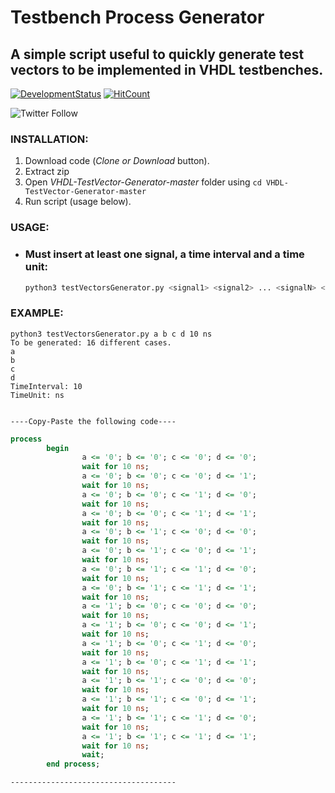 # Testbench Process Generator

## A simple script useful to quickly generate test vectors to be implemented in VHDL testbenches.

[![DevelopmentStatus](https://img.shields.io/badge/Development-Stopped-red.svg)](https://img.shields.io/badge/Development-Stopped-red.svg)
[![HitCount](http://hits.dwyl.io/Mrcuve0/VHDL-TestVector-Generator.svg)](http://hits.dwyl.io/Mrcuve0/VHDL-TestVector-Generator)

![Twitter Follow](https://img.shields.io/twitter/follow/Mrcuve0?label=Follow%20Me%21%20%40Mrcuve0&style=social)

### INSTALLATION:

1. Download code (*Clone or Download* button).
2. Extract zip
3. Open *VHDL-TestVector-Generator-master* folder using ```cd VHDL-TestVector-Generator-master```
4. Run script (usage below).

### USAGE:
* ### Must insert at least one signal, a time interval and a time unit:

    ```bash
    python3 testVectorsGenerator.py <signal1> <signal2> ... <signalN> <Time_Interval> <Time_Unit>
    ```

### EXAMPLE:

```
python3 testVectorsGenerator.py a b c d 10 ns
To be generated: 16 different cases.
a
b
c
d
TimeInterval: 10
TimeUnit: ns


----Copy-Paste the following code----
```
```VHDL
process
        begin
                a <= '0'; b <= '0'; c <= '0'; d <= '0'; 
                wait for 10 ns;
                a <= '0'; b <= '0'; c <= '0'; d <= '1'; 
                wait for 10 ns;
                a <= '0'; b <= '0'; c <= '1'; d <= '0'; 
                wait for 10 ns;
                a <= '0'; b <= '0'; c <= '1'; d <= '1'; 
                wait for 10 ns;
                a <= '0'; b <= '1'; c <= '0'; d <= '0'; 
                wait for 10 ns;
                a <= '0'; b <= '1'; c <= '0'; d <= '1'; 
                wait for 10 ns;
                a <= '0'; b <= '1'; c <= '1'; d <= '0'; 
                wait for 10 ns;
                a <= '0'; b <= '1'; c <= '1'; d <= '1'; 
                wait for 10 ns;
                a <= '1'; b <= '0'; c <= '0'; d <= '0'; 
                wait for 10 ns;
                a <= '1'; b <= '0'; c <= '0'; d <= '1'; 
                wait for 10 ns;
                a <= '1'; b <= '0'; c <= '1'; d <= '0'; 
                wait for 10 ns;
                a <= '1'; b <= '0'; c <= '1'; d <= '1'; 
                wait for 10 ns;
                a <= '1'; b <= '1'; c <= '0'; d <= '0'; 
                wait for 10 ns;
                a <= '1'; b <= '1'; c <= '0'; d <= '1'; 
                wait for 10 ns;
                a <= '1'; b <= '1'; c <= '1'; d <= '0'; 
                wait for 10 ns;
                a <= '1'; b <= '1'; c <= '1'; d <= '1'; 
                wait for 10 ns;
                wait;
        end process;
```
```
-------------------------------------
```